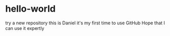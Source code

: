 # hello-world
try a new repository
this is Daniel
it's my first time to use GitHub
Hope that I can use it expertly
